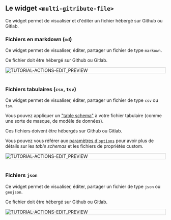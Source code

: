 
## Le widget `<multi-gitribute-file>`

Ce widget permet de visualiser et d'éditer un fichier hébergé sur Github ou Gitlab.

### Fichiers en markdown (`md`)

Ce widget permet de visualiser, éditer, partager un fichier de type `markown`.

Ce fichier doit être hébergé sur Github ou Gitlab.

<div style="border: thin solid lightgrey;">
  <img 
    alt="TUTORIAL-ACTIONS-EDIT_PREVIEW"
    src="https://raw.githubusercontent.com/multi-coop/gitribute-documentation-content/main/images/screenshots/gitfile-md-preview-01.png"
    />
</div>

<br>

### Fichiers tabulaires (`csv`, `tsv`)

Ce widget permet de visualiser, éditer, partager un fichier de type `csv` ou `tsv`.

Vous pouvez appliquer un ["table schema"](https://specs.frictionlessdata.io/table-schema/) à votre fichier tabulaire (comme une sorte de masque, de modèle de données).

Ces fichiers doivent être hébergés sur Github ou Gitlab.

Vous pouvez vous référer aux [paramètres d'`options`](/docs-gitfile#keys-for-the-options-parameter-for-csv-and-tsv-files) pour avoir plus de détails sur les _table schemas_ et les fichiers de propriétés custom.

<div style="border: thin solid lightgrey;">
  <img 
    alt="TUTORIAL-ACTIONS-EDIT_PREVIEW"
    src="https://raw.githubusercontent.com/multi-coop/gitribute-documentation-content/main/images/screenshots/gitfile-csv-preview-01.png"
    />
</div>

<br>

### Fichiers `json`

Ce widget permet de visualiser, éditer, partager un fichier de type `json` ou `geojson`.

Ce fichier doit être hébergé sur Github ou Gitlab.

<div style="border: thin solid lightgrey;">
  <img 
    alt="TUTORIAL-ACTIONS-EDIT_PREVIEW"
    src="https://raw.githubusercontent.com/multi-coop/gitribute-documentation-content/main/images/screenshots/gitfile-json-preview-01.png"
    />
</div>

<br>
